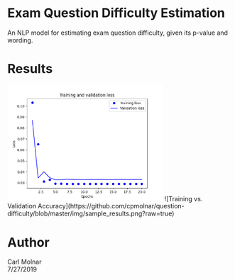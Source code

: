 # Exam Question Difficulty Estimation
An NLP model for estimating exam question difficulty, given its p-value and wording.

# Results  
<img src="/img/sample_results.png" width="350" alt="accessibility text">
![Training vs. Validation Accuracy](https://github.com/cpmolnar/question-difficulty/blob/master/img/sample_results.png?raw=true)

# Author  
Carl Molnar  
7/27/2019
